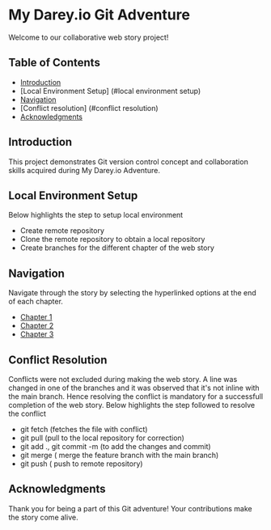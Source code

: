 # My Darey.io Git Adventure

Welcome to our collaborative web story project!

## Table of Contents

- [Introduction](#introduction)
- [Local Environment Setup] (#local environment setup)
- [Navigation](#navigation)
- [Conflict resolution] (#conflict resolution)
- [Acknowledgments](#acknowledgments)


## Introduction

This project demonstrates Git version control concept and collaboration skills acquired during My Darey.io Adventure.

## Local Environment Setup

Below highlights the step to setup local environment
- Create remote repository
- Clone the remote repository to obtain a local repository
- Create branches for the different chapter of the web story

## Navigation

Navigate through the story by selecting the hyperlinked options at the end of each chapter.

- [Chapter 1](./chapter-1.md)
- [Chapter 2](./chapter-2.md)
- [Chapter 3](./chapter-3.md)

## Conflict Resolution

Conflicts were not excluded during making the web story. A line was changed in one of the branches and it was observed that it's not inline with the main branch. Hence resolving the conflict is mandatory for a successfull completion of the web story. Below highlights the step followed to resolve the conflict
- git fetch (fetches the file with conflict)
- git pull (pull to the local repository for correction)
- git add ., git commit -m (to add the changes and commit)
- git merge ( merge the feature branch with the main branch)
- git push ( push to remote repository)

## Acknowledgments

Thank you for being a part of this Git adventure! Your contributions make the story come alive.

